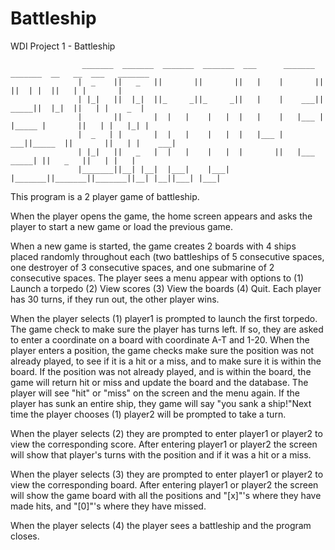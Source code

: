 # Battleship
WDI Project 1 - Battleship

                    _______  _______  _______  _______  ___      _______  _______  __   __  ___   _______
                   |  _    ||   _   ||       ||       ||   |    |       ||       ||  | |  ||   | |       |
                   | |_|   ||  |_|  ||_     _||_     _||   |    |    ___||  _____||  |_|  ||   | |    _  |
                   |       ||       |  |   |    |   |  |   |    |   |___ | |_____ |       ||   | |   |_| |
                   |  _   | |       |  |   |    |   |  |   |___ |    ___||_____  ||       ||   | |    ___|
                   | |_|   ||   _   |  |   |    |   |  |       ||   |___  _____| ||   _   ||   | |   |
                   |_______||__| |__|  |___|    |___|  |_______||_______||_______||__| |__||___| |___|


This program is a 2 player game of battleship.

When the player opens the game, the home screen appears and asks the player to start a new game or 
load the previous game.

When a new game is started, the game creates 2 boards with 4 ships placed randomly throughout each 
(two battleships of 5 consecutive spaces, one destroyer of 3 consecutive spaces, and one submarine of 2 
consecutive spaces. The player sees a menu appear with options to (1) Launch a torpedo (2) View scores 
(3) View the boards (4) Quit. Each player has 30 turns, if they run out, the other player wins.

When the player selects (1) player1 is prompted to launch the first torpedo. The game check to make sure the player 
has turns left. If so, they are asked to enter a coordinate on a board with coordinate A-T and 1-20. 
When the player enters a position, the game checks make sure the position was not already played, to see 
if it is a hit or a miss, and to make sure it is within the board. If the position was not already played, and 
is within the board, the game will return hit or miss and update the board and the database. The player will see 
"hit" or "miss" on the screen and the menu again. If the player has sunk an entire ship, they game will say "you 
sank a ship!"Next time the player chooses (1) player2 will be prompted to take a turn.

When the player selects (2) they are prompted to enter player1 or player2 to view the corresponding score. 
After entering player1 or player2 the screen will show that player's turns with the position and if it was a 
hit or a miss.

When the player selects (3) they are prompted to enter player1 or player2 to view the corresponding board. 
After entering player1 or player2 the screen will show the game board with all the positions and "[x]"'s where 
they have made hits, and "[0]"'s where they have missed.

When the player selects (4) the player sees a battleship and the program closes.
